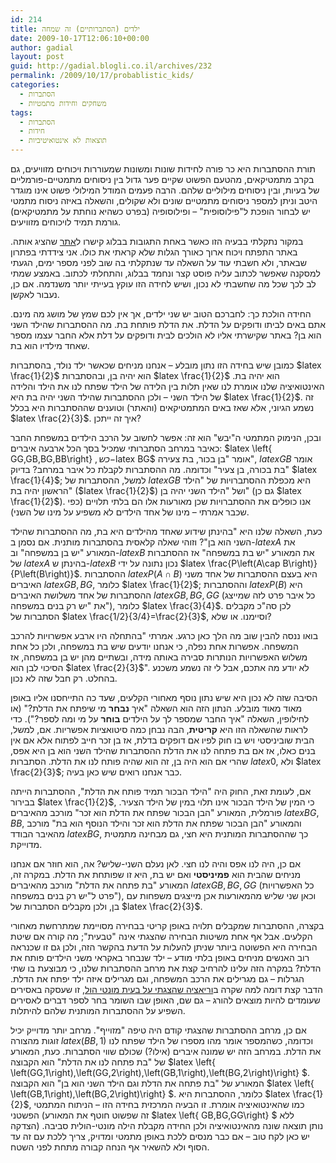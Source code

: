 ```yaml
---
id: 214
title: ילדים (הסתברותיים) זה שמחה
date: 2009-10-17T12:06:10+00:00
author: gadial
layout: post
guid: http://gadial.blogli.co.il/archives/232
permalink: /2009/10/17/probablistic_kids/
categories:
  - הסתברות
  - משחקים וחידות מתמטיות
tags:
  - הסתברות
  - חידות
  - תוצאות לא אינטואיטיביות
---
```

תורת ההסתברות היא כר פורה לחידות שונות ומשונות שמעוררות ויכוחים מזוויעים, גם בקרב מתמטיקאים, מהטעם הפשוט שקיים פער גדול בין ניסוחים מתמטיים-פורמליים של בעיות, ובין ניסוחים מילוליים שלהם. הרבה פעמים המודל המילולי פשוט אינו מוגדר היטב וניתן למספר ניסוחים מתמטיים שונים ולא שקולים, והשאלה באיזה ניסוח מתמטי יש לבחור הופכת ל"פילוסופית" &#8211; ופילוסופיה (בפרט כשהיא נוחתת על מתמטיקאים) גורמת תמיד לויכוחים מזוויעים.

במקור נתקלתי בבעיה הזו כאשר באחת התגובות בבלוג קישרו ל[אתר](http://www.codinghorror.com/blog/archives/001204.html) שהציג אותה. באתר התפתח ויכוח ארוך כאורך הגלות שלא קראתי את כולו. אני צידדתי בפתרון שבאתר, ולא חשבתי עוד על השאלה עד שנתקלתי בה שוב לפני מספר ימים, הגעתי למסקנה שאפשר לכתוב עליה פוסט קצר ונחמד בבלוג, והתחלתי לכתוב. באמצע שמתי לב לכך שכל מה שחשבתי לא נכון, ושיש לחידה הזו עוקץ בעייתי יותר משנדמה. אם כן, נעבור לאקשן.

החידה הולכת כך: לחברכם הטוב יש שני ילדים, אך אין לכם שמץ של מושג מה מינם. אתם באים לביתו ודופקים על הדלת. את הדלת פותחת בת. מה ההסתברות שהילד השני הוא בן? באתר שקישרתי אליו לא הולכים לבית ודופקים על דלת אלא החבר עצמו מספר שאחד מילדיו הוא בת.

כמובן שיש בחידה הזו נתון מובלע &#8211; אנחנו מניחים שכאשר ילד נולד, בהסתברות $latex \frac{1}{2}$ הוא יהיה בן, ובהסתברות $latex \frac{1}{2}$ הוא יהיה בת. האינטואיציה שלנו אומרת לנו שאין תלות בין הלידה של הילד שפתח לנו את הילד והלידה של הילד השני &#8211; ולכן ההסתברות שהילד השני יהיה בת היא $latex \frac{1}{2}$. זה נשמע הגיוני, אלא שאז באים המתמטיקאים (והאתר) וטוענים שההסתברות היא בכלל $latex \frac{2}{3}$. איך זה ייתכן?

ובכן, הנימוק המתמטי ה"יבש" הוא זה: אפשר לחשוב על הרכב הילדים במשפחת החבר כאיבר במרחב הסתברותי שמכיל בסך הכל ארבעה איברים: $latex \left\{ GG,GB,BG,BB\right\} $, כש-$latex BG$ אומר "בן בכור, בת צעירה", $latex GB$ אומר "בת בכורה, בן צעיר" וכדומה. מה ההסתברות לקבלת כל איבר במרחב? בדיוק $latex \frac{1}{4}$; למשל, ההסתברות של $latex GB$ היא מכפלת ההסתברויות של "הילד הראשון יהיה בת" ($latex \frac{1}{2}$) ושל "הילד השני יהיה בן" (גם כן $latex \frac{1}{2}$). אנו כופלים את ההסתברויות שכן מאורעות אלו הם בלתי תלויים (כפי שכבר אמרתי &#8211; מינו של אחד הילדים לא משפיע על מינו של השני).

כעת, השאלה שלנו היא "בהינתן שידוע שאחד מהילדים היא בת, מה ההסתברות שהילד השני הוא בן"? וזוהי שאלה קלאסית בהסתברות מותנית. אם נסמן ב-$latex A$ את המאורע "יש בן במשפחה" וב-$latex B$ את המאורע "יש בת במשפחה" אז ההסתברות של $latex A$ בהינתן ש-$latex B$ נכון נתונה על ידי $latex \frac{P\left(A\cap B\right)}{P\left(B\right)}$. ההסתברות $latex P\left(A\cap B\right)$ היא בעצם ההסתברות של אחד משני האיברים $latex GB,BG$, כלומר $latex \frac{1}{2}$; וההסתברות $latex P\left(B\right)$ היא ההסתברות של אחד משלושת האיברים $latex GB,BG,GG$ (כל איבר פרט לזה שמייצג את "יש רק בנים במשפחה"), כלומר $latex \frac{3}{4}$. לכן סה"כ מקבלים הסתברות של $latex \frac{1/2}{3/4}=\frac{2}{3}$, וסיימנו. או שלא?

בואו ננסה להבין שוב מה הלך כאן כרגע. אמרתי "בהתחלה היו ארבע אפשרויות להרכב המשפחה. אפשרות אחת נפלה, כי אנחנו יודעים שיש בת במשפחה, ולכן כל אחת משלוש האפשרויות הנותרות סבירה באותה מידה, ובשתיים מהן יש בן במשפחה, אז הסיכוי לבן הוא $latex \frac{2}{3}$". לא יודע מה אתכם, אבל לי זה נשמע משכנע בהחלט. רק חבל שזה לא נכון.

הסיבה שזה לא נכון היא שיש נתון נוסף מאחורי הקלעים, שעד כה התייחסנו אליו באופן מאוד מאוד מובלע. הנתון הזה הוא השאלה "איך **נבחר** מי שיפתח את הדלת?" (או לחילופין, השאלה "איך החבר שמספר לך על הילדים **בוחר** על מי ומה לספר?"). כדי לראות שהשאלה הזו היא **קריטית**, הבה נבחן כמה סיטואציות אפשריות. אם, למשל, הבית שוביניסטי ויש בו חוק לפיו אם דופקים בדלת, אז בן זכר חייב לפתוח אלא אם אין בנים כאלו, אז אם בת פתחה לנו את הדלת ההסתברות שהילד השני הוא בן היא אפס, שהרי אם הוא היה בן, זה הוא שהיה פותח לנו את הדלת. הסתברות $latex 0$, ולא $latex \frac{2}{3}$; כבר אנחנו רואים שיש כאן בעיה.

אם, לעומת זאת, החוק היה "הילד הבכור תמיד פותח את הדלת", ההסתברות הייתה בבירור $latex \frac{1}{2}$, כי המין של הילד הבכור אינו תלוי במין של הילד הצעיר. פורמלית, המאורע "הבן הבכור שפתח את הדלת הוא זכר" מורכב מהאיברים $latex BG,BB$, והמאורע "הבן הבכור שפתח את הדלת הוא זכר והילד הנוסף הוא בת" מורכב מהאיבר הבודד $latex BG$, כך שההסתברות המותנית היא חצי, גם מבחינה מתמטית מדוייקת.

אם כן, היה לנו אפס והיה לנו חצי. לאן נעלם השני-שליש? אה, הוא חוזר אם אנחנו מניחים שהבית הוא **פמיניסטי** ואם יש בת, היא זו שפותחת את הדלת. במקרה זה, המאורע "בת פתחה את הדלת" מורכב מהאיברים $latex GB,BG,GG$ (כל האפשרויות פרט ל"יש רק בנים במשפחה"), וכאן שני שליש מהמאורעות אכן מייצגים משפחות עם בן, ולכן מקבלים הסתברות של $latex \frac{2}{3}$.

בקצרה, ההסתברות שמקבלים תלויה באופן קריטי בבחירה מסויימת שמתרחשת מאחורי הקלעים. אבל אף אחת משיטות הבחירה שהצגתי אינה "טבעית"; מה קורה אם שיטת הבחירה היא הפשוטה ביותר שניתן להעלות על הדעת בהקשר הזה, ולכן גם זו שכנראה רוב האנשים מניחים באופן בלתי מודע &#8211; ילד שנבחר באקראי משני הילדים פותח את הדלת? במקרה הזה עלינו להרחיב קצת את מרחב ההסתברות שלנו, כי מבוצעת בו שתי הגרלות &#8211; גם מגרילים את הרכב המשפחה, וגם מגרילים איזה ילד יפתח את הדלת. הדבר קצת דומה למה שקרה ב[וריאציה שהצגתי על בעית מונטי הול](http://www.gadial.net/?p=111), זו שעסקה באסירים שעומדים להיות מוצאים להורג &#8211; גם שם, האופן שבו השומר בחר לספר דברים לאסירים השפיע על ההסתברות המותנית שלהם להיתלות.

אם כן, מרחב ההסתברות שהצגתי קודם היה טיפה "מזוייף". מרחב יותר מדוייק יכיל זוגות מהצורה $latex \left(BB,1\right)$ וכדומה, כשהמספר אומר מהו מספרו של הילד שפתח לנו את הדלת. במרחב הזה יש שמונה איברים (אילו?) שכולם שווי הסתברות. כעת, המאורע של "בת פתחה לנו את הדלת" הוא הקבוצה $latex \left\{ \left(GG,1\right),\left(GG,2\right),\left(GB,1\right),\left(BG,2\right)\right\} $. המאורע של "בת פתחה את הדלת וגם הילד השני הוא בן" הוא הקבוצה $latex \left\{ \left(GB,1\right),\left(BG,2\right)\right\} $. כלומר, ההסתברות היא $latex \frac{1}{2}$, כמו שהאינטואיציה אומרת. זו הבעיה המרכזית בחידה הזו &#8211; הניתוח המתמטי הפשטני (זה שפשוט חוטף את המאורע $latex \left\{ GB,BG,GG\right\} $ ללא הצדקה) נותן תוצאה שונה מהאינטואיציה ולכן החידה מקבלת הילה מונטי-הולית סביבה. יש כאן לקח טוב &#8211; אם כבר מנסים ללכת באופן מתמטי ומדויק, צריך ללכת עם זה עד הסוף ולא להשאיר אף הנחה קבורה מתחת לפני השטח.